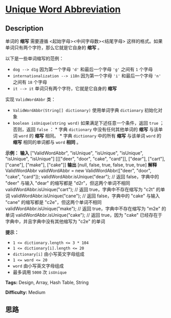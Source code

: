 # [Unique Word Abbreviation][title]

## Description

单词的 **缩写** 需要遵循 <起始字母><中间字母数><结尾字母> 这样的格式。如果单词只有两个字符，那么它就是它自身的 **缩写** 。

以下是一些单词缩写的范例：

  * `dog --> d1g` 因为第一个字母 `'d'` 和最后一个字母 `'g'` 之间有 `1` 个字母
  * `internationalization --> i18n` 因为第一个字母 `'i'` 和最后一个字母 `'n'` 之间有 `18` 个字母
  * `it --> it` 单词只有两个字符，它就是它自身的 **缩写**

实现 `ValidWordAbbr` 类：

  * `ValidWordAbbr(String[] dictionary)` 使用单词字典 `dictionary` 初始化对象
  * `boolean isUnique(string word)` 如果满足下述任意一个条件，返回 `true` ；否则，返回 `false` ：     * 字典 `dictionary` 中没有任何其他单词的 **缩写** 与该单词 `word` 的 **缩写** 相同。    * 字典 `dictionary` 中的所有 **缩写** 与该单词 `word` 的 **缩写** 相同的单词都与 `word` **相同** 。

**示例：**
            **输入**    ["ValidWordAbbr", "isUnique", "isUnique", "isUnique", "isUnique", "isUnique"]    [[["deer", "door", "cake", "card"]], ["dear"], ["cart"], ["cane"], ["make"], ["cake"]]    **输出** [null, false, true, false, true, true]        **解释**    ValidWordAbbr validWordAbbr = new ValidWordAbbr(["deer", "door", "cake", "card"]);    validWordAbbr.isUnique("dear"); // 返回 false，字典中的 "deer" 与输入 "dear" 的缩写都是 "d2r"，但这两个单词不相同    validWordAbbr.isUnique("cart"); // 返回 true，字典中不存在缩写为 "c2t" 的单词    validWordAbbr.isUnique("cane"); // 返回 false，字典中的 "cake" 与输入 "cane" 的缩写都是 "c2e"，但这两个单词不相同    validWordAbbr.isUnique("make"); // 返回 true，字典中不存在缩写为 "m2e" 的单词    validWordAbbr.isUnique("cake"); // 返回 true，因为 "cake" 已经存在于字典中，并且字典中没有其他缩写为 "c2e" 的单词    

**提示：**

  * `1 <= dictionary.length <= 3 * 104`
  * `1 <= dictionary[i].length <= 20`
  * `dictionary[i]` 由小写英文字母组成
  * `1 <= word <= 20`
  * `word` 由小写英文字母组成
  * 最多调用 `5000` 次 `isUnique`


**Tags:** Design, Array, Hash Table, String

**Difficulty:** Medium

## 思路

[title]: https://leetcode-cn.com/problems/unique-word-abbreviation
